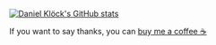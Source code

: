 [![Daniel Klöck's GitHub stats](https://github-readme-stats.vercel.app/api?username=dkk)](https://github.com/anuraghazra/github-readme-stats)

If you want to say thanks, you can [buy me a coffee ☕️](https://www.buymeacoffee.com/kloeck) 
